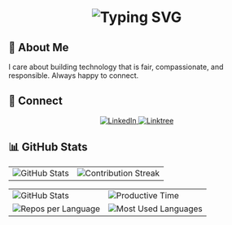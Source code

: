 <div align="center">
    <h1><img src="https://readme-typing-svg.herokuapp.com/?font=Jetbrains+mono&size=40&duration=3000&color=33FF33&center=true&vCenter=true&width=435&lines=Hey,+I'm+Femi;Problem+Solver" alt="Typing SVG"/></h1>
</div>

## 👋 About Me

I care about building technology that is fair, compassionate, and responsible. Always happy to connect.

## 🔗 Connect

<div align="center">
  <a href="https://www.linkedin.com/in/oluwafemi-olawoyin-mbcs-73a2a2163">
    <img src="https://img.shields.io/badge/LinkedIn-0077B5?style=for-the-badge&logo=linkedin&logoColor=white" alt="LinkedIn"/>
  </a>
  <a href="https://linktr.ee/FemiEngr">
    <img src="https://img.shields.io/badge/Linktree-39E09B?style=for-the-badge&logo=Linktree&logoColor=white" alt="Linktree"/>
  </a>
</div>

## 📊 GitHub Stats

<div align="center">
  <table>
    <tr>
      <td><img src="https://github-profile-summary-cards.vercel.app/api/cards/profile-details?username=Olawoyin007&theme=github_dark" alt="GitHub Stats"/></td>   
      <td><img src="https://github-readme-streak-stats.herokuapp.com/?user=Olawoyin007&theme=merko" alt="Contribution Streak"/></td>
    </tr>
  </table>
  
  <table>
    <tr>
      <td><img src="https://github-profile-summary-cards.vercel.app/api/cards/stats?username=Olawoyin007&theme=github_dark" alt="GitHub Stats"/></td>
      <td><img src="https://github-profile-summary-cards.vercel.app/api/cards/productive-time?username=Olawoyin007&theme=github_dark&utcOffset=0" alt="Productive Time"/></td>
    </tr>
    <tr>
      <td><img src="https://github-profile-summary-cards.vercel.app/api/cards/repos-per-language?username=Olawoyin007&theme=github_dark" alt="Repos per Language"/></td>
      <td><img src="https://github-profile-summary-cards.vercel.app/api/cards/most-commit-language?username=Olawoyin007&theme=github_dark" alt="Most Used Languages"/></td>
    </tr>
  </table>
</div>
